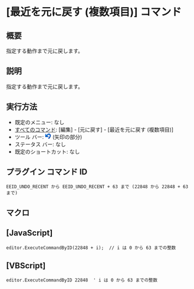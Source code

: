 # \[最近を元に戻す (複数項目)\] コマンド

## 概要

指定する動作まで元に戻します。

## 説明

指定する動作まで元に戻します。

## 実行方法

- 既定のメニュー: なし
- [すべてのコマンド](../../glossary/allcommands): \[編集\] \- \[元に戻す\] \- \[最近を元に戻す (複数項目)\]
- ツール バー: ![](../../images/editundo.png) (矢印の部分)
- ステータス バー: なし
- 既定のショートカット: なし

## プラグイン コマンド ID

```
EEID_UNDO_RECENT から EEID_UNDO_RECENT + 63 まで (22848 から 22848 + 63 まで)
```

## マクロ

## \[JavaScript\]

```
editor.ExecuteCommandByID(22848 + i);  // i は 0 から 63 までの整数
```

## \[VBScript\]

```
editor.ExecuteCommandByID 22848  ' i は 0 から 63 までの整数
```
